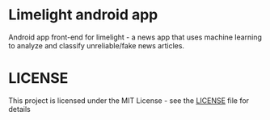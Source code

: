 # Limelight android app

Android app front-end for limelight - a news app that uses machine learning to analyze and classify unreliable/fake news articles.

# LICENSE
This project is licensed under the MIT License - see the [LICENSE](LICENSE) file for details

